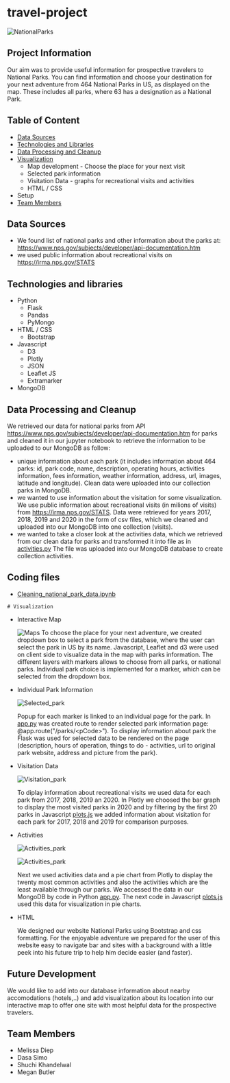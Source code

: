 # travel-project
![NationalParks](/static/img/home_page.png)


## Project Information
Our aim was to provide useful information for prospective travelers to National Parks. You can find information and choose your destination for your next adventure from 464 National Parks in US, as displayed  on the map. These includes all parks, where 63 has a designation as a National Park.  


## Table of Content
* [Data Sources](#data-sources)
* [Technologies and Libraries](#technologies-and-libraries)
* [Data Processing and Cleanup](#data-processing-and-cleanup)  
* [Visualization](#visualization) 
    - Map development - Choose the place for your next visit
    - Selected park information
    - Visitation Data - graphs for recreational visits and activities
    - HTML / CSS
* Setup
* [Team Members](#team-members)

 ## Data Sources     
 * We found list of national parks and other information about the parks at: https://www.nps.gov/subjects/developer/api-documentation.htm 
 * we used public information about recreational visits on https://irma.nps.gov/STATS

## Technologies and libraries
* Python
  * Flask
  * Pandas
  * PyMongo
* HTML / CSS
  * Bootstrap
* Javascript
  * D3
  * Plotly
  * JSON
  * Leaflet JS
  * Extramarker
* MongoDB

## Data Processing and Cleanup
We retrieved our data for national parks from API https://www.nps.gov/subjects/developer/api-documentation.htm for parks and cleaned it in our jupyter notebook to retrieve the information to be uploaded to our MongoDB as follow:
   * unique information about each park (it includes information about 464 parks: id, park code, name, description, operating hours, activities information, fees information, weather information, address, url, images, latitude and longitude). Clean data were uploaded into our collection parks in MongoDB.
  * we wanted to use information about the visitation for some visualization. We use public information about recreational visits (in milions of visits) from https://irma.nps.gov/STATS. Data were retrieved for years 2017, 2018, 2019 and 2020 in the form of csv files, which we cleaned and uploaded into our MongoDB into one collection (visits).
  * we wanted to take a closer look at the activities data, which we retrieved from our clean data for parks and transformed it into file as in [activities.py](activities.py) The file was uploaded into our MongoDB database to create collection activities.

   ## Coding files
   *  [Cleaning_national_park_data.ipynb](Cleaning_national_park_data.ipynb)
    
    
    # Visualization
    
  - Interactive Map

    ![Maps](/static/img/map_page.png)
      To choose the place for your next adventure, we created dropdown box to select a park from the database, where the user can select the park in US by its name. 
      Javascript, Leaflet and d3 were used on client side to visualize data in the map with parks information. The different layers with markers allows to choose from all parks, or national parks. Individual park choice is implemented for a marker, which can be selected from the dropdown box.


  - Individual Park Information

    ![Selected_park](/static/img/Individual_page.png)


    Popup for each marker is linked to an individual page for the park.  In [app.py](app.py) was created route to render selected park information page: @app.route("/parks/\<pCode>").  To display information about park the Flask was used for selected data to be rendered on the page (description, hours of operation, things to do - activities, url to original park website, address and picture from the park). 
  

  - Visitation Data

    ![Visitation_park](/static/img/visitation_page.png)

    To diplay information about recreational visits we used data for each park from 2017, 2018, 2019 an 2020. In Plotly we choosed the bar graph to display the most visited parks in 2020 and by filtering by the first 20 parks in Javascript [plots.js](static/js/plots.js) we added information about visitation for each park for 2017, 2018 and 2019 for comparison purposes.
  
  - Activities 

    ![Activities_park](/static/img/activities_most_page.png)

    ![Activities_park](/static/img/activities_least_page.png)
 

     Next we used activities data and a pie chart from Plotly to display the twenty most common activities and also the activities which are the least available through our parks.
     We accessed the data in our MongoDB by code in Python [app.py](app.py). The next code in Javascript [plots.js](static/js/plots.js) used this data for visualization in pie charts.

  - HTML 
  
    We designed our website National Parks using Bootstrap and css formatting. For the enjoyable adventure we prepared for the user of this website  easy to navigate bar and sites with a background with a little peek into his future trip to help him decide easier (and faster). 

  ## Future Development

   We would like to add into our database information about nearby accomodations (hotels,..) and add visualization about its location into our interactive map to offer one site with most helpful data for the prospective travelers.    


## Team Members
  * Melissa Diep
  * Dasa Simo
  * Shuchi Khandelwal 
  * Megan Butler
